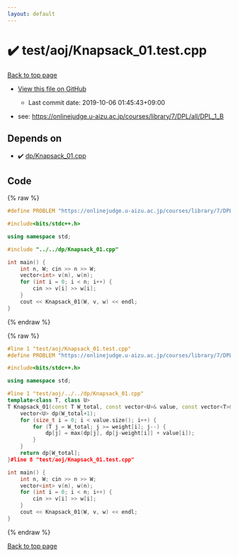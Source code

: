 ```yaml
---
layout: default
---
```


<!-- mathjax config similar to math.stackexchange -->
<script type="text/javascript" async
  src="https://cdnjs.cloudflare.com/ajax/libs/mathjax/2.7.5/MathJax.js?config=TeX-MML-AM_CHTML">
</script>
<script type="text/x-mathjax-config">
  MathJax.Hub.Config({
    TeX: { equationNumbers: { autoNumber: "AMS" }},
    tex2jax: {
      inlineMath: [ ['$','$'] ],
      processEscapes: true
    },
    "HTML-CSS": { matchFontHeight: false },
    displayAlign: "left",
    displayIndent: "2em"
  });
</script>

<script type="text/javascript" src="https://cdnjs.cloudflare.com/ajax/libs/jquery/3.4.1/jquery.min.js"></script>
<script src="https://cdn.jsdelivr.net/npm/jquery-balloon-js@1.1.2/jquery.balloon.min.js" integrity="sha256-ZEYs9VrgAeNuPvs15E39OsyOJaIkXEEt10fzxJ20+2I=" crossorigin="anonymous"></script>
<script type="text/javascript" src="../../../assets/js/copy-button.js"></script>
<link rel="stylesheet" href="../../../assets/css/copy-button.css" />


# :heavy_check_mark: test/aoj/Knapsack_01.test.cpp

<a href="../../../index.html">Back to top page</a>

* <a href="{{ site.github.repository_url }}/blob/master/test/aoj/Knapsack_01.test.cpp">View this file on GitHub</a>
    - Last commit date: 2019-10-06 01:45:43+09:00


* see: <a href="https://onlinejudge.u-aizu.ac.jp/courses/library/7/DPL/all/DPL_1_B">https://onlinejudge.u-aizu.ac.jp/courses/library/7/DPL/all/DPL_1_B</a>


## Depends on

* :heavy_check_mark: <a href="../../../library/dp/Knapsack_01.cpp.html">dp/Knapsack_01.cpp</a>


## Code

<a id="unbundled"></a>
{% raw %}
```cpp
#define PROBLEM "https://onlinejudge.u-aizu.ac.jp/courses/library/7/DPL/all/DPL_1_B"

#include<bits/stdc++.h>

using namespace std;

#include "../../dp/Knapsack_01.cpp"

int main() {
	int n, W; cin >> n >> W;
	vector<int> v(n), w(n);
	for (int i = 0; i < n; i++) {
		cin >> v[i] >> w[i];
	}
	cout << Knapsack_01(W, v, w) << endl;
}
```
{% endraw %}

<a id="bundled"></a>
{% raw %}
```cpp
#line 1 "test/aoj/Knapsack_01.test.cpp"
#define PROBLEM "https://onlinejudge.u-aizu.ac.jp/courses/library/7/DPL/all/DPL_1_B"

#include<bits/stdc++.h>

using namespace std;

#line 1 "test/aoj/../../dp/Knapsack_01.cpp"
template<class T, class U>
T Knapsack_01(const T W_total, const vector<U>& value, const vector<T>& weight) {
	vector<U> dp(W_total+1);
	for (size_t i = 0; i < value.size(); i++) {
		for (T j = W_total; j >= weight[i]; j--) {
			dp[j] = max(dp[j], dp[j-weight[i]] + value[i]);
		}
	}
	return dp[W_total];
}#line 8 "test/aoj/Knapsack_01.test.cpp"

int main() {
	int n, W; cin >> n >> W;
	vector<int> v(n), w(n);
	for (int i = 0; i < n; i++) {
		cin >> v[i] >> w[i];
	}
	cout << Knapsack_01(W, v, w) << endl;
}
```
{% endraw %}

<a href="../../../index.html">Back to top page</a>

